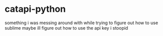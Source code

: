 # catapi-python
something i was messing around with while trying to figure out how to use sublime
maybe ill figure out how to use the api key i stoopid
